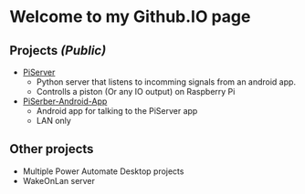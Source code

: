 # Welcome to my Github.IO page
## Projects *(Public)*

- [PiServer](https://github.com/WardVx/PiServer)
	- Python server that listens to incomming signals from an android app.
	- Controlls a piston (Or any IO output) on Raspberry Pi
- [PiSerber-Android-App](https://github.com/WardVx/PiServer-Android-App)
	- Android app for talking to the PiServer app
	- LAN only

## Other projects

- Multiple Power Automate Desktop projects
- WakeOnLan server
